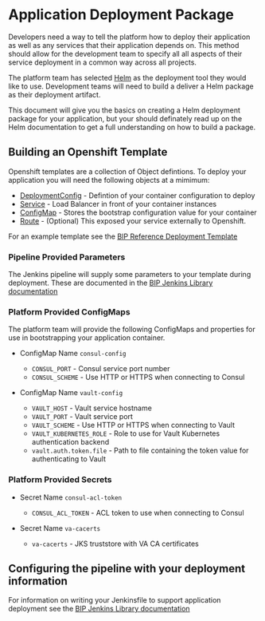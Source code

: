 # Application Deployment Package
Developers need a way to tell the platform how to deploy their application as well as any services that their application depends on. This method should allow for the development team to specify all all aspects of their service deployment in a common way across all projects.

The platform team has selected [Helm](https://helm.sh/docs/) as the deployment tool they would like to use. Development teams will need to build a deliver a Helm package as their deployment artifact. 

This document will give you the basics on creating a Helm deployment package for your application, but your should definately read up on the Helm documentation to get a full understanding on how to build a package.

## Building an Openshift Template
Openshift templates are a collection of Object defintions. To deploy your application you will need the following objects at a mimimum:
* [DeploymentConfig](https://docs.openshift.com/container-platform/3.6/architecture/core_concepts/deployments.html) - Defintion of your container configuration to deploy
* [Service](https://docs.openshift.com/container-platform/3.6/architecture/core_concepts/pods_and_services.html#services) - Load Balancer in front of your container instances
* [ConfigMap](https://docs.openshift.com/container-platform/3.6/dev_guide/configmaps.html) - Stores the bootstrap configuration value for your container
* [Route](https://docs.openshift.com/container-platform/3.6/dev_guide/routes.html) - (Optional) This exposed your service externally to Openshift.

For an example template see the [BIP Reference Deployment Template](../template.yaml)

### Pipeline Provided Parameters
The Jenkins pipeline will supply some parameters to your template during deployment. These are documented in the [BIP Jenkins Library documentation](https://github.com/department-of-veterans-affairs/os-svc-jenkins-lib/blob/master/docs/common/deployment.md#pipeline-provided-parameters)

### Platform Provided ConfigMaps
The platform team will provide the following ConfigMaps and properties for use in bootstrapping your application container.
* ConfigMap Name `consul-config`
    * `CONSUL_PORT` - Consul service port number
    * `CONSUL_SCHEME` - Use HTTP or HTTPS when connecting to Consul

* ConfigMap Name `vault-config`
    * `VAULT_HOST` - Vault service hostname
    * `VAULT_PORT` - Vault service port
    * `VAULT_SCHEME` - Use HTTP or HTTPS when connecting to Vault
    * `VAULT_KUBERNETES_ROLE` - Role to use for Vault Kubernetes authentication backend
    * `vault.auth.token.file` - Path to file containing the token value for authenticating to Vault

### Platform Provided Secrets
* Secret Name `consul-acl-token`
    * `CONSUL_ACL_TOKEN` - ACL token to use when connecting to Consul

* Secret Name `va-cacerts`
    * `va-cacerts` - JKS truststore with VA CA certificates


## Configuring the pipeline with your deployment information
For information on writing your Jenkinsfile to support application deployment see the [BIP Jenkins Library documentation](https://github.com/department-of-veterans-affairs/os-svc-jenkins-lib/blob/master/docs/common/deployment.md#deployment-pipeline-configuration)